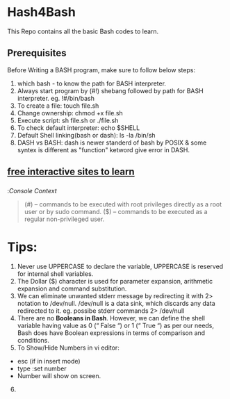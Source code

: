 # Hash4Bash
This Repo contains all the basic Bash codes to learn.

## Prerequisites
Before Writing a BASH program, make sure to follow below steps:

1. which bash - to know the path for BASH interpreter.
2. Always start program by (#!) shebang followed by path for BASH interpreter.
eg. !#/bin/bash
3. To create a file: touch file.sh
4. Change ownership: chmod +x file.sh
5. Execute script: sh file.sh or ./file.sh
6. To check default interpreter: echo $SHELL
7. Default Shell linking(bash or dash): ls -la /bin/sh
8. DASH vs BASH: dash is newer standerd of bash by POSIX & some syntex is different as "function" ketword give error in DASH.

## [free interactive sites to learn](https://www.learnshell.org/)

###
:*Console Context*
> (#) – commands to be executed with root privileges directly as a root user or by sudo command.
> ($) – commands to be executed as a regular non-privileged user.

# Tips:
1. Never use UPPERCASE to declare the variable, UPPERCASE is reserved for internal shell variables.
2. The Dollar ($) character is used for parameter expansion, arithmetic expansion and command substitution.
3. We can eliminate unwanted stderr message by redirecting it with 2> notation to /dev/null. /dev/null is a data sink, which discards any data redirected to it. eg. possibe stderr commands 2> /dev/null
4. There are no **Booleans in Bash**. However, we can define the shell variable having value as 0 (“ False “) or 1 (“ True “) as per our needs, Bash does have Boolean expressions in terms of comparison and conditions.
5. To Show/Hide Numbers in vi editor:
  - esc (if in insert mode)
  - type :set number
  - Number will show on screen.
 6.
 
